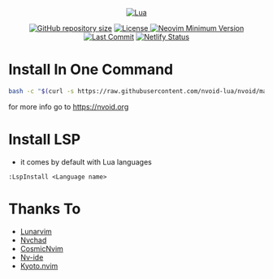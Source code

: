 <div align="center">
        
[![Lua](https://img.shields.io/badge/Made%20with%20Lua-blue.svg?style=for-the-badge&logo=lua)](https://lua.org)

</div>

<div align="center">

<a href="https://github.com/nvoid-lua/nvoid"
        ><img
            src="https://img.shields.io/github/repo-size/nvoid-lua/nvoid?style=flat-square&label=Repo"
            alt="GitHub repository size"
    /></a>
<a href="https://github.com/nvoid-lua/nvoid/blob/main/LICENSE"
        ><img
            src="https://img.shields.io/github/license/nvoid-lua/nvoid?style=flat-square&logo=GNU&label=License"
            alt="License"
    />
[![Neovim Minimum Version](https://img.shields.io/badge/Neovim-0.6+-blueviolet.svg?style=flat-square&logo=Neovim&logoColor=white)](https://github.com/neovim/neovim)
 [![Last Commit](https://img.shields.io/github/last-commit/nvoid-lua/nvoid.svg?style=flat-square&label=Last%20Commit&color=58eb34)](https://github.com/nvoid-lua/nvoid/pulse)
[![Netlify Status](https://api.netlify.com/api/v1/badges/215cd34c-a660-4a6d-b85d-0af87869dc7c/deploy-status)](https://app.netlify.com/sites/nvoid/deploys)



</div>


# Install In One Command
```bash
bash -c "$(curl -s https://raw.githubusercontent.com/nvoid-lua/nvoid/main/.github/installer.sh)"
```

for more info go to https://nvoid.org


# Install LSP
+ it comes by default with Lua languages
```vim
:LspInstall <Language name>
```

# Thanks To
+ [Lunarvim](https://github.com/LunarVim/LunarVim)
+ [Nvchad](https://github.com/NvChad/NvChad)
+ [CosmicNvim](https://github.com/mattleong/CosmicNvim)
+ [Nv-ide](https://github.com/crivotz/nv-ide)
+ [Kyoto.nvim](https://github.com/samrath2007/kyoto.nvim) 

